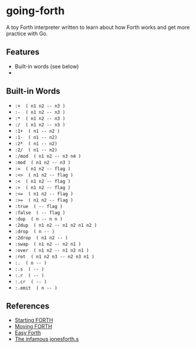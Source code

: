 # going-forth
A toy Forth interpreter written to learn about how Forth works
and get more practice with Go.


## Features
- Built-in words (see below)
- 


## Built-in Words
- ```:+  ( n1 n2 -- n3 )```
- ```:-  ( n1 n2 -- n3 )```
- ```:*  ( n1 n2 -- n3 )```
- ```:/  ( n1 n2 -- n3 )```
- ```:1+  ( n1 -- n2 )```
- ```:1-  ( n1 -- n2)```
- ```:2*  ( n1 -- n2)```
- ```:2/  ( n1 -- n2)```
- ```:/mod  ( n1 n2 -- n3 n4 )```
- ```:mod  ( n1 n2 -- n3 )```
- ```:=  ( n1 n2 -- flag )```
- ```:<>  ( n1 n2 -- flag )```
- ```:<  ( n1 n2 -- flag )```
- ```:>  ( n1 n2 -- flag )```
- ```:<=  ( n1 n2 -- flag )```
- ```:>=  ( n1 n2 -- flag )```
- ```:true  ( -- flag )```
- ```:false  ( -- flag )```
- ```:dup  ( n -- n n )```
- ```:2dup  ( n1 n2 -- n1 n2 n1 n2 )```
- ```:drop  ( n -- )```
- ```:2drop  ( n1 n2 -- )```
- ```:swap  ( n1 n2 -- n2 n1 )```
- ```:over  ( n1 n2 -- n1 n2 n1 )```
- ```:rot  ( n1 n2 n3 -- n2 n3 n1 )```
- ```:.  ( n -- )```
- ```:.s  ( -- )```
- ```:.r  ( -- )```
- ```:.cr  ( -- )```
- ```:.emit  ( n -- )```


## References
- [Starting FORTH](https://www.forth.com/starting-forth/)
- [Moving FORTH](http://www.bradrodriguez.com/papers/moving1.htm)
- [Easy Forth](https://skilldrick.github.io/easyforth/)
- [The infamous jonesforth.s](https://github.com/nornagon/jonesforth/blob/master/jonesforth.S)